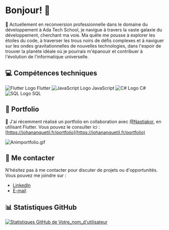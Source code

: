 # Bonjour! 👋

🔭 Actuellement en reconversion professionnelle dans le domaine du développement à Ada Tech School, je navigue à travers la vaste galaxie du développement, cherchant ma voie. Ma quête me pousse à explorer les étoiles du code, à traverser les trous noirs de défis complexes et à naviguer sur les ondes gravitationnelles de nouvelles technologies, dans l'espoir de trouver la planète idéale où je pourrais m'épanouir et contribuer à l'évolution de l'informatique universelle.


## 💻 Compétences techniques
![Flutter Logo](https://img.icons8.com/color/48/000000/flutter.png) Flutter
![JavaScript Logo](https://img.icons8.com/color/48/000000/javascript.png) JavaScript
![C# Logo](https://img.icons8.com/color/48/000000/c-sharp-logo.png) C#
![SQL Logo](https://img.icons8.com/color/48/000000/sql.png) SQL


## 🚀 Portfolio
🌱 J'ai récemment réalisé un portfolio en collaboration avec [@Nastiakor](https://github.com/Nastiakor/), en utilisant Flutter. Vous pouvez le consulter ici : [https://johananquetil.fr/portfolio](https://johananquetil.fr/portfolio)

![Animportfolio.gif](animportfolio.gif)

## 🤝 Me contacter
N'hésitez pas à me contacter pour discuter de projets ou d'opportunités. Vous pouvez me joindre sur :
- [LinkedIn](https://www.linkedin.com/in/votre-nom-d-utilisateur/)
- [E-mail](mailto:votre.email@example.com)

## 📊 Statistiques GitHub
[![Statistiques GitHub de Votre_nom_d'utilisateur](https://github-readme-stats.vercel.app/api?username=JohanAnquetil)](https://github.com/anuraghazra/github-readme-stats)

